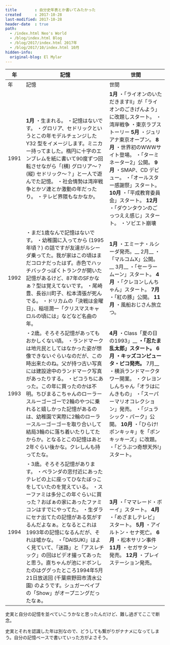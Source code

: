 ```yaml
---
title        : 自分史年表とか書いてみたかった
created      : 2017-10-28
last-modified: 2017-10-28
header-date  : true
path:
  - /index.html Neo's World
  - /blog/index.html Blog
  - /blog/2017/index.html 2017年
  - /blog/2017/10/index.html 10月
hidden-info:
  original-blog: El Mylar
---
```


| 年    | 記憶                                                                                                                                                                                                                                                                                               | 世間                                                                                                                                                                                                                              |
|------|--------------------------------------------------------------------------------------------------------------------------------------------------------------------------------------------------------------------------------------------------------------------------------------------------|---------------------------------------------------------------------------------------------------------------------------------------------------------------------------------------------------------------------------------|
| 年    | 記憶                                                                                                                                                                                                                                                                                               | 世間                                                                                                                                                                                                                              |
| 1991 | __1月__ ・生まれる。 ・記憶はないです。  ・グロリア、セドリックというとこの年モデルチェンジした Y32 型をイメージします。ミニカー持ってました。楕円に十字のエンブレムを紙に書いて90度ずつ回転させながら「(横) グロリア～？ (縦) セドリック～？」と一人で遊んでた記憶。 ・社会情勢は湾岸戦争とかソ連とか激動の年だったり。 ・テレビ界隈もなかなか。                                                                                                            | __1月__ ・「ライオンのいただきますⅡ」が「ライオンのごきげんよう」に改題しスタート。 ・湾岸戦争 ・東京ラブストーリー __5月__ ・ジュリアナ東京オープン。 __8月__ ・世界初のWWWサイト登場。 ・「ターミネーター2」公開。 __9月__ ・SMAP、CD デビュー。 ・「オールスター感謝祭」スタート。 __10月__ ・「平成教育委員会」スタート。 __12月__ ・「ダウンタウンのごっつええ感じ」スタート。 ・ソビエト崩壊 |
| 1992 | ・まだ1歳なんで記憶はないです。  ・幼稚園に入ってから (1995年頃？) の話ですが友達がルシーダ乗ってた。我が家はこの頃はまだコロナだったはず。赤色でハッチバックっぽくトランクが開いた記憶があるけど、87年のSFかなぁ？型は覚えてないです。 ・尾崎豊、長谷川町子、松本清張が死んでる。 ・ドリカムの「決戦は金曜日」、稲垣潤一「クリスマスキャロルの頃には」などなど名曲の年。                                                                                                    | __1月__ ・エミーナ・ルシーダ発売。__ 2月__ ・「マルコムX」公開。__ 3月__ ・「セーラームーン」スタート。 __4月__ ・「クレヨンしんちゃん」スタート。 __7月__ ・「紅の豚」公開。 __11月__ ・風船おじさん旅立つ。                                                                                                    |
| 1993 | ・2歳。そろそろ記憶があってもおかしくない頃。  ・ランドマークは地元民としてはなかった姿が想像できないぐらいなのだが、この時出来たのね。父が持つ古い写真には建設途中のランドマーク写真があったりする。 ・ピコうちにあった。この年に買ったのかは不明。ちびまるこちゃんのローラースルーゴーゴーで2輪のやつに乗れると嬉しかった記憶があるのは、幼稚園で実際に2輪のローラースルーゴーゴーを取り合いして結局3輪のに落ち着いたりしてたからか。となるとこの記憶はあと2年ぐらい後かな。クレしんも持ってたな。                                           | __4月__ ・Class「夏の日の1993」__ __・「忍たま乱太郎」スタート。 __6月__ ・キッズコンピュータ・ピコ発売。__ 7月__ ・横浜ランドマークタワー開業。 ・クレヨンしんちゃん「オラはにんきもの」 ・「スーパーマリオコレクション」発売。 ・「ジュラシック・パーク」公開。 __10月__ ・「ひらけ!ポンキッキ」を「ポンキッキーズ」に改題。 ・「どうぶつ奇想天外!」スタート。                        |
| 1994 | ・3歳。そろそろ記憶があります。  ・ベランダの窓付近にあったテレビの上に座ってひなたぼっこをしていたのを覚えている。 ・スーファミは多分この年ぐらいに買った？おばぁの家にあったファミコンはすでにやってた。 ・生ダラにセナ出てたの記憶がある気がするんだよなぁ。となるとこれは1993年の記憶になるんだが、それは嘘かな。 ・「DAISUKI」はよく見ていて、「迷路」と「アスレチック」の回はビデオ撮ってあったと思う。直ちゃんが池にドボンしたのはググったところ1994年5月21日放送回 (千葉県野田市清水公園) のようです。シュガーベイブの「Show」がオープニングだったなぁ。 | __3月__ ・「ママレード・ボーイ」スタート。 __4月__ ・「めざましテレビ」スタート。 __5月__ ・アイルトン・セナ死亡。 __6月__ ・松本サリン事件 __11月__ ・セガサターン発売。 __12月__ ・プレイステーション発売。                                                                                                    |

史実と自分の記憶を並べていこうかなと思ったんだけど、難し過ぎてここで断念。

史実とそれを認識した年は別なので、どうしても繋がりがナナメになってしまう。自分の記憶ベースで書いていった方がよさそう。
